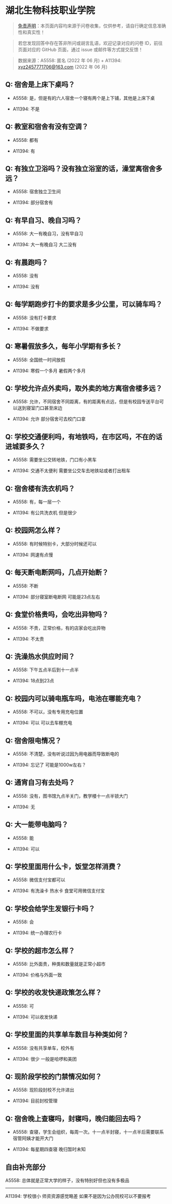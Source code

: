 # 湖北生物科技职业学院

> [免责声明](https://colleges.chat/#_3)：本页面内容均来源于问卷收集，仅供参考，请自行确定信息准确性和真实性！

> 若您发现回答中存在答非所问或胡言乱语，欢迎记录对应的问卷 ID，前往页面对应的 GitHub 页面，通过 issue 或邮件等方式提交反馈！

> 数据来源：A5558: 匿名 (2022 年 06 月) + A11394: xyz2457771706@163.com (2022 年 06 月)

## Q: 宿舍是上床下桌吗？

- A5558: 是，但是有的六人宿舍一个寝有两个是上下铺，其他是上床下桌

- A11394: 不是

## Q: 教室和宿舍有没有空调？

- A5558: 都有

- A11394: 有

## Q: 有独立卫浴吗？没有独立浴室的话，澡堂离宿舍多远？

- A5558: 宿舍独立卫生间

- A11394: 部分宿舍有

## Q: 有早自习、晚自习吗？

- A5558: 大一有晚自习，没有早自习

- A11394: 大一有晚自习 大二没有

## Q: 有晨跑吗？

- A5558: 没有

- A11394: 没有

## Q: 每学期跑步打卡的要求是多少公里，可以骑车吗？

- A5558: 没有打卡要求

- A11394: 不做要求

## Q: 寒暑假放多久，每年小学期有多长？

- A5558: 全国统一时间放假

- A11394: 寒假一个多月 暑假两个多月

## Q: 学校允许点外卖吗，取外卖的地方离宿舍楼多远？

- A5558: 允许，不同宿舍不同距离，有的距离有点远，但是有校园专送平台可以送到寝室门口甚至床边

- A11394: 允许 部分宿舍可去校门口拿

## Q: 学校交通便利吗，有地铁吗，在市区吗，不在的话进城要多久？

- A5558: 需要坐公交转地铁，门口有小黑车

- A11394: 交通不太便利 需要坐公交车去地铁站或者打出租车

## Q: 宿舍楼有洗衣机吗？

- A5558: 有，每一层一个

- A11394: 有公共洗衣机 但是很少

## Q: 校园网怎么样？

- A5558: 有时候特别卡，大部分时候还可以

- A11394: 网速有点慢

## Q: 每天断电断网吗，几点开始断？

- A5558: 不断

- A11394: 部分寝室断电断网 可能是23点左右

## Q: 食堂价格贵吗，会吃出异物吗？

- A5558: 不贵，正常价格，有的店家会吃出异物

- A11394: 不太贵

## Q: 洗澡热水供应时间？

- A5558: 下午五点半后到十一点半

- A11394: 18点到23点

## Q: 校园内可以骑电瓶车吗，电池在哪能充电？

- A5558: 不可以，没有专用充电位置

- A11394: 可以 可以去车棚充电

## Q: 宿舍限电情况？

- A5558: 不清楚，没有听说过因为用电器而导致断电的

- A11394: 忘记了 可能是1000w左右？

## Q: 通宵自习有去处吗？

- A5558: 没有，图书馆九点半关门，教学楼十一点半锁大门

- A11394: 无

## Q: 大一能带电脑吗？

- A5558: 能

- A11394: 可以

## Q: 学校里面用什么卡，饭堂怎样消费？

- A5558: 微信支付宝都可以

- A11394: 有洗澡卡 热水卡 食堂可用微信支付宝

## Q: 学校会给学生发银行卡吗？

- A5558: 会

- A11394: 统一办理农行卡

## Q: 学校的超市怎么样？

- A5558: 比外面贵，种类和数量就是正常小超市

- A11394: 价格与外面一致

## Q: 学校的收发快递政策怎么样？

- A5558: 可

- A11394: 可以收发快递

## Q: 学校里面的共享单车数目与种类如何？

- A5558: 没有共享单车，校外有

- A11394: 很少 一般是哈啰和美团

## Q: 现阶段学校的门禁情况如何？

- A5558: 现阶段封校不允许进出

- A11394: 目前封校管理

## Q: 宿舍晚上查寝吗，封寝吗，晚归能回去吗？

- A5558: 查寝，学生会组织，每周一次。十一点半封寝，十一点半后需要联系宿管阿姨才能开大门

- A11394: 每星期四查寝 晚归暂时未知

## 自由补充部分

A5558: 总体就是正常大学的样子，没有特别好但也没有多极品

***

A11394: 学校很小 师资资源感觉略差 如果不是因为公办院校可以不要报考